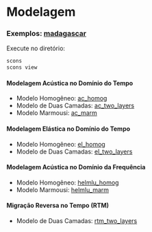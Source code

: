 # Modelagem

### Exemplos: [madagascar](m8r)

Execute no diretório:
```python
scons
scons view
```

#### Modelagem Acústica no Domínio do Tempo

- Modelo Homogêneo: [ac_homog](ac_homog)
- Modelo de Duas Camadas: [ac_two_layers](ac_two_layers)
- Modelo Marmousi: [ac_marm](ac_marm)


#### Modelagem Elástica no Domínio do Tempo

- Modelo Homogêneo: [el_homog](el_homog)
- Modelo de Duas Camadas: [el_two_layers](el_two_layers)

#### Modelagem Acústica no Domínio da Frequência

- Modelo Homogêneo: [helmlu_homog](helmlu_homog)
- Modelo Marmousi: [helmlu_marm](helmlu_marm)

#### Migração Reversa no Tempo (RTM)

- Modelo de Duas Camadas: [rtm_two_layers](rtm_two_layers)
